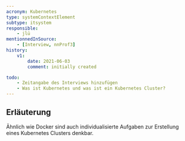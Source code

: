 ```yaml
---
acronym: Kubernetes
type: systemContextElement
subtype: itsystem
responsible:
    - jlü
mentionnedInSource: 
    - [Interview, nnProf3]
history:
    v1:
        date: 2021-06-03
        comment: initially created

todo:
    - Zeitangabe des Interviews hinzufügen
    - Was ist Kubernetes und was ist ein Kubernetes Cluster?
---
```

## Erläuterung
Ähnlich wie Docker sind auch individualisierte Aufgaben zur Erstellung eines 
Kubernetes Clusters denkbar.


